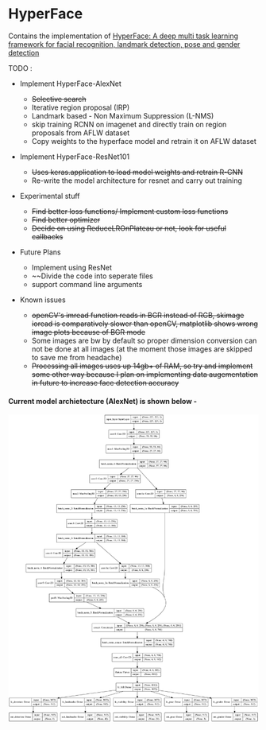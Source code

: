 # HyperFace
Contains the implementation of [HyperFace: A deep multi task learning framework for facial recognition, landmark detection, pose and gender detection](https://arxiv.org/pdf/1603.01249.pdf)

TODO :
- Implement HyperFace-AlexNet
    - ~~Selective search~~
    - Iterative region proposal (IRP)
    - Landmark based - Non Maximum Suppression (L-NMS)
    - skip training RCNN on imagenet and directly train on region proposals from AFLW dataset
    - Copy weights to the hyperface model and retrain it on AFLW dataset

- Implement HyperFace-ResNet101
    - ~~Uses keras.application to load model weights and retrain R-CNN~~
    - Re-write the model architecture for resnet and carry out training

- Experimental stuff
    - ~~Find better loss functions/ Implement custom loss functions~~
    - ~~Find better optimizer~~
    - ~~Decide on using ReduceLROnPlateau or not, look for useful callbacks~~

- Future Plans
    - Implement using ResNet
    - ~~Divide the code into seperate files
    - support command line arguments

- Known issues
    - ~~openCV's imread function reads in BGR instead of RGB, skimage ioread is comparatively slower than openCV, matplotlib shows wrong image plots because of BGR mode~~
    - Some images are bw by default so proper dimension conversion can not be done at all images (at the moment those images are skipped to save me from headache)
    - ~~Processing all images uses up 14gb+ of RAM, so try and implement some other way because I plan on implementing data augementation in future to increase face detection accuracy~~


#### Current model archietecture (AlexNet) is shown below -
![HyperFace AlexNet](https://github.com/ashishtrivedi16/HyperFace/blob/master/src/model_plots/model_HyperFace_Alexnet.png)
